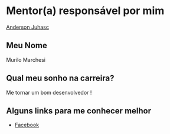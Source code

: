 # Mentor(a) responsável por mim

[Anderson Juhasc](/profiles/mentors/profiles/anderson_juhasc.md)

## Meu Nome

Murilo Marchesi 

## Qual meu sonho na carreira?

Me tornar um bom desenvolvedor !

## Alguns links para me conhecer melhor

- [Facebook](https://www.facebook.com/murilo.marchesi)
